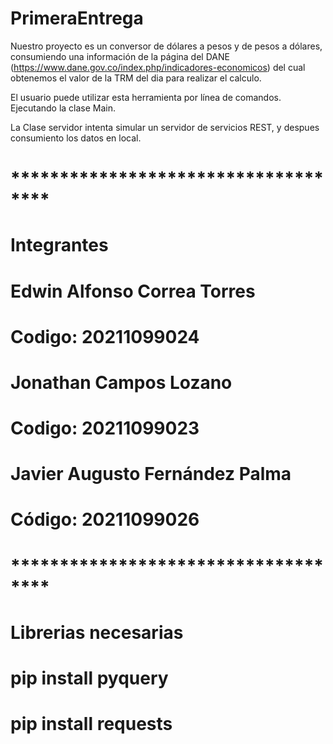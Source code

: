 # PrimeraEntrega

Nuestro proyecto es un conversor de dólares a pesos y de pesos a dólares, consumiendo una información de la página del DANE (https://www.dane.gov.co/index.php/indicadores-economicos) del cual obtenemos el valor de la TRM del dia para realizar el calculo.

El usuario puede utilizar esta herramienta por línea de comandos. Ejecutando la clase Main.

La Clase servidor intenta simular un servidor de servicios REST, y despues consumiento los datos en local.


# ************************************
# Integrantes 

# Edwin Alfonso Correa Torres
# Codigo: 20211099024

# Jonathan Campos Lozano
# Codigo: 20211099023

# Javier Augusto Fernández Palma
# Código: 20211099026

# ************************************
# Librerias necesarias

# pip install pyquery
# pip install requests
